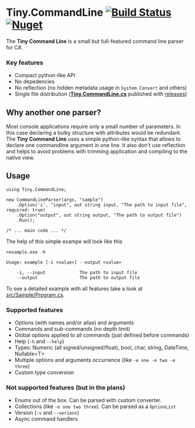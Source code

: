 Tiny.CommandLine [![Build Status](https://github.com/IEVin/Tiny.CommandLine/actions/workflows/main-ci.yml/badge.svg)](https://github.com/IEVin/Tiny.CommandLine/actions/workflows/main-ci.yml)[![Nuget](https://img.shields.io/nuget/v/Tiny.CommandLine)](https://www.nuget.org/packages/Tiny.CommandLine)
=====================

The **Tiny Command Line** is a small but full-featured command line parser for C#. 

### Key features
- Compact python-like API
- No depedencies
- No reflection (no hidden metadata usage in `System.Convert` and others)
- Single file distribution ([**Tiny.CommandLine.cs**](https://github.com/IEVin/Tiny.CommandLine/releases/latest/download/Tiny.CommandLine.cs) published with [releases](https://github.com/IEVin/Tiny.CommandLine/releases/))

Why another one parser?
---------------------
Most console applications require only a small number of parameters. In this case declaring a bulky structure with attributes would be redundant.
The **Tiny Command Line** uses a simple python-like syntax that allows to declare one commandline argument in one line.
It also don't use reflection and helps to avoid problems with trimming application and compiling to the native view.

Usage
---------------------

```CSharp
using Tiny.CommandLine;

new CommandLineParser(args, "sample")
    .Option('i', "input", out string input, "The path to input file", required: true)
    .Option("output", out string output, "The path to output file")
    .Run();

/* ... main code ... */
```

The help of this simple exampe will look like this

```
>example.exe -h

Usage: example [-i <value>] --output <value>

    -i, --input             The path to input file
    --output                The path to output file
```

To see a detailed example with all features take a look at [src/Sample/Program.cs](https://github.com/IEVin/Tiny.CommandLine/blob/master/src/Sample/Program.cs).

### Supported features
- Options (with names and/or alias) and arguments
- Commands and sub-commands (no depth limit)
- Global options applied to all commands (just defined before commands)
- Help (`-h` and `--help`)
- Types: Numeric (all signed/unsigned/float), bool, char, string, DateTime, Nullable&lt;T&gt;
- Multiple options and arguments occurrence (like `-e one -e two -e three`)
- Сustom type conversion

### Not supported features (but in the plans)
- Enums out of the box. Can be parsed with custom converter.
- Collections (like `-e one two three`). Can be parsed as a `OptionList`
- Version (`-v` and `--verions`)
- Async command handlers
